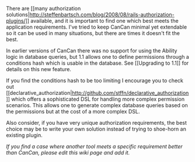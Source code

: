 There are [[many authorization solutions|http://steffenbartsch.com/blog/2008/08/rails-authorization-plugins/]] available, and it is important to find one which best meets the application requirements. I've tried to keep CanCan minimal yet extendable so it can be used in many situations, but there are times it doesn't fit the best.

In earlier versions of CanCan there was no support for using the Ability logic in database queries, but 1.1 allows one to define permissions through a conditions hash which is usable in the database. See [[Upgrading to 1.1]] for details on this new feature.

If you find the conditions hash to be too limiting I encourage you to check out [[declarative_authorization|http://github.com/stffn/declarative_authorization]] which offers a sophisticated DSL for handling more complex permission scenarios. This allows one to generate complex database queries based on the permissions but at the cost of a more complex DSL.

Also consider, if you have very unique authorization requirements, the best choice may be to write your own solution instead of trying to shoe-horn an existing plugin.

*If you find a case where another tool meets a specific requirement better than CanCan, please edit this wiki page and add it.*